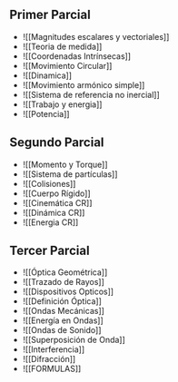## Primer Parcial

- ![[Magnitudes escalares y vectoriales]]
- ![[Teoria de medida]]
- ![[Coordenadas Intrínsecas]]
- ![[Movimiento Circular]]
- ![[Dinamica]]
- ![[Movimiento armónico simple]]
- ![[Sistema de referencia no inercial]]
- ![[Trabajo y energia]]
- ![[Potencia]]

## Segundo Parcial

- ![[Momento y Torque]]
- ![[Sistema de partículas]]
- ![[Colisiones]]
- ![[Cuerpo Rígido]]
- ![[Cinemática CR]]
- ![[Dinámica CR]]
- ![[Energia CR]]

## Tercer Parcial

- ![[Óptica Geométrica]]
- ![[Trazado de Rayos]]
- ![[Dispositivos Opticos]]
- ![[Definición Óptica]]
- ![[Ondas Mecánicas]]
- ![[Energía en Ondas]]
- ![[Ondas de Sonido]]
- ![[Superposición de Onda]]
- ![[Interferencia]]
- ![[Difracción]]
- ![[FORMULAS]]
